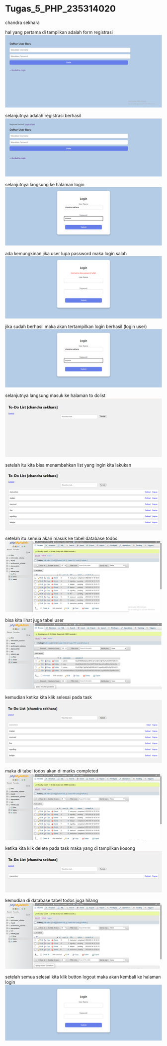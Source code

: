 # Tugas_5_PHP_235314020
chandra sekhara

hal yang pertama di tampilkan adalah form registrasi
![image alt](https://github.com/chandrasekhara03/Tugas_5_PHP_235314020/blob/58befd9fce088b5e55a4aad8e3637ca52728b068/Screenshoot/form%20registrasi.png)

selanjutnya adalah registrasi berhasil
![image alt](https://github.com/chandrasekhara03/Tugas_5_PHP_235314020/blob/58befd9fce088b5e55a4aad8e3637ca52728b068/Screenshoot/registrasi%20berhasil.png)

selanjutnya langsung ke halaman login  ![image alt](https://github.com/chandrasekhara03/Tugas_5_PHP_235314020/blob/58befd9fce088b5e55a4aad8e3637ca52728b068/Screenshoot/Login%20user.png)

ada kemungkinan jika user lupa password maka login salah
![image alt](https://github.com/chandrasekhara03/Tugas_5_PHP_235314020/blob/58befd9fce088b5e55a4aad8e3637ca52728b068/Screenshoot/login%20salah.png)

jika sudah berhasil maka akan tertampilkan login berhasil (login user)
![image alt](https://github.com/chandrasekhara03/Tugas_5_PHP_235314020/blob/58befd9fce088b5e55a4aad8e3637ca52728b068/Screenshoot/Login%20user.png)

selanjutnya langsung masuk ke halaman to dolist ![image alt](https://github.com/chandrasekhara03/Tugas_5_PHP_235314020/blob/58befd9fce088b5e55a4aad8e3637ca52728b068/Screenshoot/tampilan%20todolist.png)

setelah itu kita bisa menambahkan list yang ingin kita lakukan ![image alt](https://github.com/chandrasekhara03/Tugas_5_PHP_235314020/blob/58befd9fce088b5e55a4aad8e3637ca52728b068/Screenshoot/kumpulan%20tampilan%20list.png)

setelah itu semua akan masuk ke tabel database todos  ![image alt](https://github.com/chandrasekhara03/Tugas_5_PHP_235314020/blob/58befd9fce088b5e55a4aad8e3637ca52728b068/Screenshoot/tabel%20todos.png)


bisa kita lihat juga tabel user ![image alt](https://github.com/chandrasekhara03/Tugas_5_PHP_235314020/blob/58befd9fce088b5e55a4aad8e3637ca52728b068/Screenshoot/tabel%20user.png)

kemudian ketika kita klik selesai pada task ![image alt](https://github.com/chandrasekhara03/Tugas_5_PHP_235314020/blob/58befd9fce088b5e55a4aad8e3637ca52728b068/Screenshoot/klik%20selesai%20pada%20list.png)

maka di tabel todos akan di marks completed  ![image alt](https://github.com/chandrasekhara03/Tugas_5_PHP_235314020/blob/58befd9fce088b5e55a4aad8e3637ca52728b068/Screenshoot/task%20completed.png)

ketika kita klik delete pada task maka yang di tampilkan kosong  ![image alt](https://github.com/chandrasekhara03/Tugas_5_PHP_235314020/blob/58befd9fce088b5e55a4aad8e3637ca52728b068/Screenshoot/delete%20task.png)

kemudian di database tabel todos juga hilang  ![image alt](https://github.com/chandrasekhara03/Tugas_5_PHP_235314020/blob/58befd9fce088b5e55a4aad8e3637ca52728b068/Screenshoot/tabel%20todos%20after%20delete.png)

setelah semua selesai kita klik button logout maka akan kembali ke halaman login ![image alt](https://github.com/chandrasekhara03/Tugas_5_PHP_235314020/blob/58befd9fce088b5e55a4aad8e3637ca52728b068/Screenshoot/halaman%20login.png)
